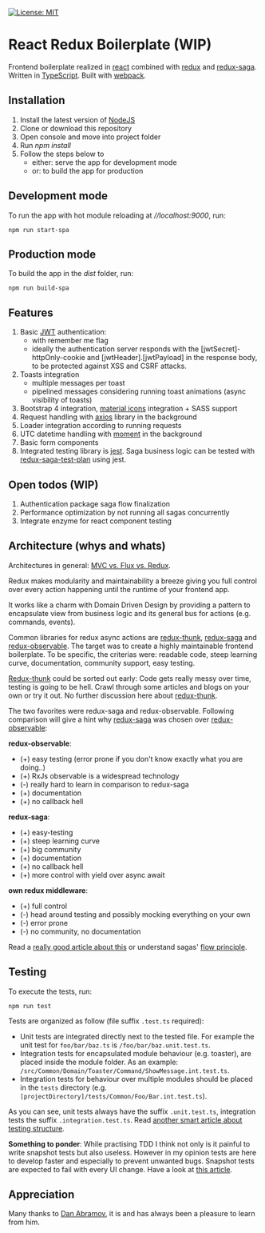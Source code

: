 [![License: MIT](https://img.shields.io/badge/License-MIT-green.svg)](https://opensource.org/licenses/MIT)

# React Redux Boilerplate (WIP)
Frontend boilerplate realized in [react](https://reactjs.org/) combined with [redux](http://redux.js.org/) and [redux-saga](http://redux-saga.js.org).
Written in [TypeScript](http://typescriptlang.org). Built with [webpack](http://webpack.js.org).

## Installation
1. Install the latest version of [NodeJS](http://nodejs.org/en/download/)
2. Clone or download this repository
3. Open console and move into project folder
4. Run *npm install*
5. Follow the steps below to
   - either: serve the app for development mode
   - or: to build the app for production

## Development mode
To run the app with hot module reloading at *//localhost:9000*, run:

    npm run start-spa

## Production mode
To build the app in the *dist* folder, run:

    npm run build-spa
    
## Features
1. Basic [JWT](http://jwt.io) authentication:
    - with remember me flag
    - ideally the authentication server responds with the [jwtSecret]-httpOnly-cookie and [jwtHeader].[jwtPayload] in the response body, to be protected against XSS and CSRF attacks.
2. Toasts integration
    - multiple messages per toast
    - pipelined messages considering running toast animations (async visibility of toasts)
3. Bootstrap 4 integration, [material icons](http://material.io/resources/icons/) integration + SASS support
4. Request handling with [axios](http://npmjs.com/package/axios) library in the background
5. Loader integration according to running requests
6. UTC datetime handling with [moment](http://momentjs.com) in the background 
7. Basic form components
8. Integrated testing library is [jest](http://jestjs.io). Saga business logic can be tested with [redux-saga-test-plan](https://www.npmjs.com/package/redux-saga-test-plan) using jest.
  
## Open todos (WIP)
1. Authentication package saga flow finalization
2. Performance optimization by not running all sagas concurrently
3. Integrate enzyme for react component testing

## Architecture (whys and whats)
Architectures in general: [MVC vs. Flux vs. Redux](https://www.clariontech.com/blog/mvc-vs-flux-vs-redux-the-real-differences).

Redux makes modularity and maintainability a breeze giving you full control over every action happening until the runtime of your frontend app.

It works like a charm with Domain Driven Design by providing a pattern to encapsulate view from business logic and its general bus for actions (e.g. commands, events).

Common libraries for redux async actions are [redux-thunk](https://www.npmjs.com/package/redux-thunk), [redux-saga](http://redux-saga.js.org) and [redux-observable](http://redux-observable.js.org).
The target was to create a highly maintainable frontend boilerplate.
To be specific, the criterias were: readable code, steep learning curve, documentation, community support, easy testing.

[Redux-thunk](https://www.npmjs.com/package/redux-thunk) could be sorted out early: Code gets really messy over time, testing is going to be hell.
Crawl through some articles and blogs on your own or try it out. No further discussion here about [redux-thunk](https://www.npmjs.com/package/redux-thunk).

The two favorites were redux-saga and redux-observable.
Following comparison will give a hint why [redux-saga](http://redux-saga.js.org) was chosen over [redux-observable](http://redux-observable.js.org):

**redux-observable**:
- (+) easy testing (error prone if you don't know exactly what you are doing..)
- (+) RxJs observable is a widespread technology
- (-) really hard to learn in comparison to redux-saga
- (+) documentation
- (+) no callback hell

**redux-saga**:
- (+) easy-testing
- (+) steep learning curve
- (+) big community
- (+) documentation
- (+) no callback hell
- (+) more control with yield over async await

**own redux middleware**:
- (+) full control 
- (-) head around testing and possibly mocking everything on your own
- (-) error prone
- (-) no community, no documentation

Read a [really good article about this](https://shift.infinite.red/redux-observable-epics-vs-redux-sagas-8e53610c0eda) or understand sagas' [flow principle](https://redux-saga.js.org/docs/advanced/NonBlockingCalls.html).

## Testing
To execute the tests, run:

    npm run test

Tests are organized as follow (file suffix `.test.ts` required):
- Unit tests are integrated directly next to the tested file. For example the unit test for `foo/bar/baz.ts` is `/foo/bar/baz.unit.test.ts`.
- Integration tests for encapsulated module behaviour (e.g. toaster), are placed inside the module folder. As an example: `/src/Common/Domain/Toaster/Command/ShowMessage.int.test.ts`.
- Integration tests for behaviour over multiple modules should be placed in the `tests` directory (e.g. `[projectDirectory]/tests/Common/Foo/Bar.int.test.ts`).

As you can see, unit tests always have the suffix `.unit.test.ts`, integration tests the suffix `.integration.test.ts`.
Read [another smart article about testing structure](https://medium.com/@JeffLombardJr/organizing-tests-in-jest-17fc431ff850).

**Something to ponder**: While practising TDD I think not only is it painful to write snapshot tests but also useless.
However in my opinion tests are here to develop faster and especially to prevent unwanted bugs.
Snapshot tests are expected to fail with every UI change.
Have a look at [this article](https://medium.com/@tomgold_48918/why-i-stopped-using-snapshot-testing-with-jest-3279fe41ffb2).

## Appreciation
Many thanks to [Dan Abramov](http://github.com/gaearon), it is and has always been a pleasure to learn from him.
